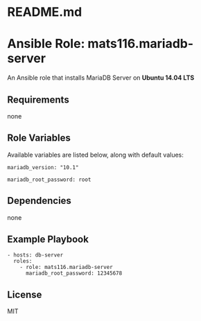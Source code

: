 # README.md
# Ansible Role: mats116.mariadb-server

An Ansible role that installs MariaDB Server on **Ubuntu 14.04 LTS**

## Requirements

none

## Role Variables

Available variables are listed below, along with default values:

    mariadb_version: "10.1"

    mariadb_root_password: root

## Dependencies

none

## Example Playbook

    - hosts: db-server
      roles:
        - role: mats116.mariadb-server
          mariadb_root_password: 12345678

## License

MIT
